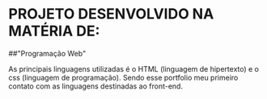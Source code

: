 # PROJETO DESENVOLVIDO NA MATÉRIA DE:
##"Programação Web"

As principais linguagens utilizadas é o  HTML (linguagem de hipertexto) e o css (linguagem de programação). Sendo esse portfolio meu primeiro contato com as linguagens destinadas ao front-end. 
